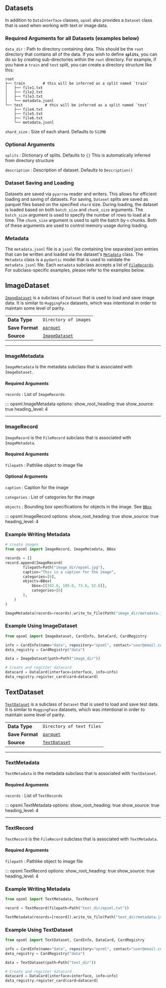 ## Datasets

In addition to `DataInterface` classes, `opsml` also provides a `Dataset` class that is used when working with text or image data.


### Required Arguments for all Datasets (examples below)

`data_dir`
: Path to directory containing data. This should be the `root` directory that contains all of the data. If you wish to define **`splits`**, you can do so by creating sub-directories within the `root` directory. For example, if you have a `train` and `test` split, you can create a directory structure like this:

```
root
├── train        # this will be inferred as a split named `train`
│   ├── file1.txt
│   ├── file2.txt
│   ├── file3.txt
│   └── metadata.jsonl
└── test          # this will be inferred as a split named `test`
    ├── file4.txt
    ├── file5.txt
    ├── file6.txt
    └── metadata.jsonl
```

`shard_size`
: Size of each shard. Defaults to `512MB`

### Optional Arguments

`splits`
: Dictionary of splits. Defaults to `{}` This is automatically inferred from directory structure

`description`
: Description of dataset. Defaults to `Description()`


### Dataset Saving and Loading

Datasets are saved via `pyarrow` reader and writers. This allows for efficient loading and saving of datasets. For saving, `Dataset` splits are saved as parquet files based on the specified `shard` size. During loading, the dataset is loaded based on both `batch_size` and `chunk_size` arguments. The `batch_size` argument is used to specify the number of rows to load at a time. The `chunk_size` argument is used to split the batch by `n` chunks. Both of these arguments are used to control memory usage during loading.

### Metadata

The `metadata.jsonl` file is a `jsonl` file containing line separated json entries that can be written and loaded via the dataset's [`Metadata`](https://github.com/demml/opsml/blob/3c84792ad81715c1a5ab66607d2398394f7492ba/opsml/data/interfaces/custom_data/base.py#L112) class. The `Metadata` class is a `pydantic` model that is used to validate the `metadata.jsonl` file. Each `metadata` subclass accepts a list of [`FileRecords`](https://github.com/demml/opsml/blob/3c84792ad81715c1a5ab66607d2398394f7492ba/opsml/data/interfaces/custom_data/base.py#L58). For subclass-specific examples, please refer to the examples below.



## ImageDataset

[`ImageDataset`](https://github.com/demml/opsml/blob/3c84792ad81715c1a5ab66607d2398394f7492ba/opsml/data/interfaces/_image.py#L24) is a subclass of `Dataset` that is used to load and save image data. It is similar to `HuggingFace` datasets, which was intentional in order to maintain some level of parity.

|  |  |
| --- | --- |
| **Data Type** | `Directory of images` |
| **Save Format** | [`parquet`](https://arrow.apache.org/docs/python/parquet.html) |
| **Source** | [`ImageDataset`](https://github.com/demml/opsml/blob/main/opsml/data/interfaces/_image.py) |

---
### ImageMetadata

`ImageMetadata` is the metadata subclass that is associated with `ImageDataset`.

#### Required Arguments

`records`
: List of `ImageRecords`

::: opsml.ImageMetadata
    options:
        show_root_heading: true
        show_source: true
        heading_level: 4

---
### ImageRecord

`ImageRecord` is the `FileRecord` subclass that is associated with `ImageMetadata`.

#### Required Arguments

`filepath`
: Pathlike object to image file

#### Optional Arguments

`caption`
: Caption for the image

`categories`
: List of categories for the image

`objects`
: Bounding box specifications for objects in the image. See [`BBox`](https://github.com/demml/opsml/blob/3c84792ad81715c1a5ab66607d2398394f7492ba/opsml/data/interfaces/custom_data/image.py#L17)


::: opsml.ImageRecord
    options:
        show_root_heading: true
        show_source: true
        heading_level: 4


### Example Writing Metadata

```python
# create images
from opsml import ImageRecord, ImageMetadata, BBox

records = []
record.append(ImageRecord(
        filepath=Path("image_dir/opsml.jpg"),
        caption="This is a caption for the image",
        categories=[0],
        objects=BBox(
            bbox=[[302.0, 109.0, 73.0, 52.0]],
            categories=[0]
        ),
    )
)

ImageMetadata(records=records).write_to_file(Path("image_dir/metadata.jsonl"))
```

### Example Using ImageDataset

```python hl_lines="1  6"
from opsml import ImageDataset, CardInfo, DataCard, CardRegistry

info = CardInfo(name="data", repository="opsml", contact="user@email.com")
data_registry = CardRegistry("data")

data = ImageDataset(path=Path("image_dir"))

# Create and register datacard
datacard = DataCard(interface=interface, info=info)
data_registry.register_card(card=datacard)
```


## TextDataset

[`TextDataset`](https://github.com/demml/opsml/blob/3c84792ad81715c1a5ab66607d2398394f7492ba/opsml/data/interfaces/_text.py#L23) is a subclass of `Dataset` that is used to load and save test data. It is similar to `HuggingFace` datasets, which was intentional in order to maintain some level of parity.

|  |  |
| --- | --- |
| **Data Type** | `Directory of text files` |
| **Save Format** | [`parquet`](https://arrow.apache.org/docs/python/parquet.html) |
| **Source** | [`TextDataset`](https://github.com/demml/opsml/blob/3c84792ad81715c1a5ab66607d2398394f7492ba/opsml/data/interfaces/_text.py#L23) |

---
### TextMetadata

`TextMetadata` is the metadata subclass that is associated with `TextDataset`.

#### Required Arguments

`records`
: List of `TextRecords`

::: opsml.TextMetadata
    options:
        show_root_heading: true
        show_source: true
        heading_level: 4

---
### TextRecord

`TextRecord` is the `FileRecord` subclass that is associated with `TextMetadata`.

#### Required Arguments

`filepath`
: Pathlike object to image file


::: opsml.TextRecord
    options:
        show_root_heading: true
        show_source: true
        heading_level: 4


### Example Writing Metadata

```python
from opsml import TextMetadata, TextRecord

record = TextRecord(filepath=Path("text_dir/opsml.txt"))

TextMetadata(records=[record]).write_to_file(Path("text_dir/metadata.jsonl"))
```

### Example Using TextDataset

```python hl_lines="1  6"
from opsml import TextDataset, CardInfo, DataCard, CardRegistry

info = CardInfo(name="data", repository="opsml", contact="user@email.com")
data_registry = CardRegistry("data")

data = TextDataset(path=Path("text_dir"))

# Create and register datacard
datacard = DataCard(interface=interface, info=info)
data_registry.register_card(card=datacard)
```
